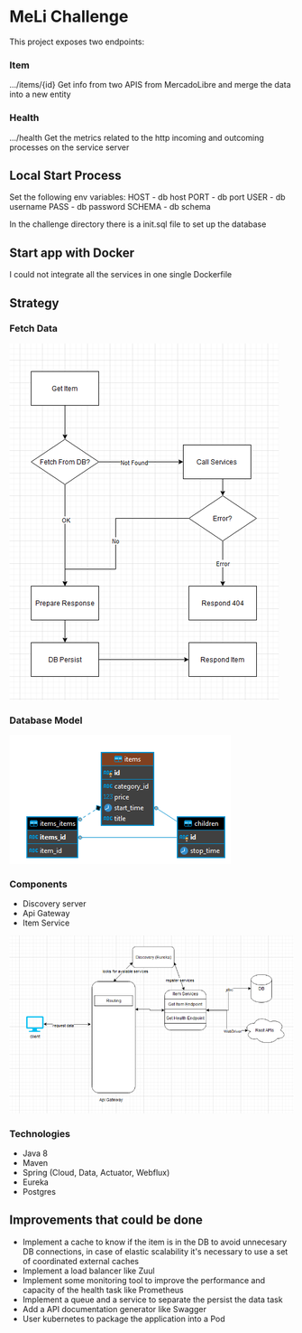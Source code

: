 # MeLi Challenge

This project exposes two endpoints:

 ### Item
 .../items/{id}
 Get info from two APIS from MercadoLibre and merge the data into a new entity
 ### Health
 .../health
Get the metrics related to the http incoming and outcoming processes on the service server


## Local Start Process
Set the following env variables:
HOST - db host
PORT - db port
USER - db username
PASS - db password
SCHEMA - db schema

In the challenge directory there is a init.sql file to set up the database


## Start app with Docker 
I could not integrate all the services in one single Dockerfile

## Strategy

### Fetch Data

![Model](img/process.png)

### Database Model

![Model](img/DB.png)

### Components

-   Discovery server
-   Api Gateway
-   Item Service

![Model](img/Components.png)

### Technologies
 - Java 8
 - Maven
 - Spring (Cloud, Data, Actuator, Webflux)
 - Eureka
 - Postgres

## Improvements that could be done
  - Implement a cache to know if the item is in the DB to avoid unnecesary DB connections, in case of elastic scalability it's necessary to use a set of coordinated external caches
  - Implement a load balancer like Zuul
  - Implement some monitoring tool to improve the performance and capacity of the health task like Prometheus
  - Implement a queue and a service to separate the persist the data task
  - Add a API documentation generator like Swagger
  - User kubernetes to package the application into a Pod

